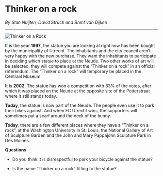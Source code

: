 # Thinker on a rock

_By Stan Nuijten, David Struch and Brent van Dijken_

---

![Thinker on a Rock
](/assets/data-models/stories/2019100000_neude_thinker-on-a-rock/thinker-on-a-rock.png)

It is the year **1997**, the <utm-source sourceUrl="https://en.wikipedia.org/wiki/Thinker_on_a_Rock">statue</utm-source> you are looking at right now has been bought by the municipality of Utrecht. The inhabitants and the city council aren’t very happy with the new purchase. They want the inhabitants to participate in deciding which statue to place at the Neude. Two other works of art will be selected, they will compete against the “Thinker on a rock” in an official referendum. The “Thinker on a rock” will temporary be placed in the Centraal Museum.

It is **2002**. The statue has won a competition with 83% of the votes, after which it was placed on the Neude at the opposite site of the Potterstraat where it still stands today.

**Today**, the statue is now part of the Neude. The people even use it to park their bikes against. And when FC Utrecht wins, the supporters will sometimes put a scarf around the neck of the bunny.

**Today**, there are a few different places where they have a “Thinker on a rock”, at the Washington University in St. Louis, the National Gallery of Art of Sculpture Garden and the John and Mary Pappajohn Sculpture Park in Des Moines.

**Questions**

- Do you think it is disrespectful to park your bicycle against the statue?

- Is the name “Thinker on a rock” fitting to the statue?
